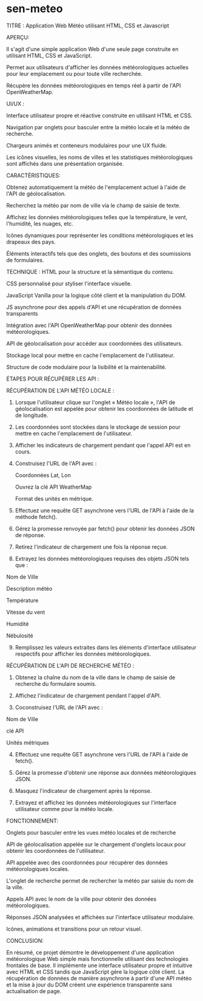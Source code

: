 # sen-meteo

TITRE :  Application Web Météo utilisant HTML, CSS et Javascript

APERÇU:

Il s'agit d'une simple application Web d'une seule page construite en utilisant HTML, CSS et JavaScript.

Permet aux utilisateurs d'afficher les données météorologiques actuelles pour leur emplacement ou pour toute ville recherchée.

Récupère les données météorologiques en temps réel à partir de l'API OpenWeatherMap.

UI/UX :

Interface utilisateur propre et réactive construite en utilisant HTML et CSS.

Navigation par onglets pour basculer entre la météo locale et la météo de recherche.

Chargeurs animés et conteneurs modulaires pour une UX fluide.

Les icônes visuelles, les noms de villes et les statistiques météorologiques sont affichés dans une présentation organisée.

CARACTÉRISTIQUES:

Obtenez automatiquement la météo de l'emplacement actuel à l'aide de l'API de géolocalisation.

Recherchez la météo par nom de ville via le champ de saisie de texte.

Affichez les données météorologiques telles que la température, le vent, l'humidité, les nuages, etc.

Icônes dynamiques pour représenter les conditions météorologiques et les drapeaux des pays.

Éléments interactifs tels que des onglets, des boutons et des soumissions de formulaires.

TECHNIQUE : HTML pour la structure et la sémantique du contenu.

CSS personnalisé pour styliser l'interface visuelle.

JavaScript Vanilla pour la logique côté client et la manipulation du DOM.

JS asynchrone pour des appels d'API et une récupération de données transparents

Intégration avec l'API OpenWeatherMap pour obtenir des données météorologiques.

API de géolocalisation pour accéder aux coordonnées des utilisateurs.

Stockage local pour mettre en cache l'emplacement de l'utilisateur.

Structure de code modulaire pour la lisibilité et la maintenabilité.

ÉTAPES POUR RÉCUPÉRER LES API : 

RÉCUPÉRATION DE L'API MÉTÉO LOCALE :

1. Lorsque l'utilisateur clique sur l'onglet « Météo locale », l'API de géolocalisation est appelée pour obtenir les coordonnées de latitude et de longitude.

2. Les coordonnées sont stockées dans le stockage de session pour mettre en cache l'emplacement de l'utilisateur.

3. Afficher les indicateurs de chargement pendant que l'appel API est en cours.

4. Construisez l'URL de l'API avec :

    Coordonnées Lat, Lon

    Ouvrez la clé API WeatherMap

    Format des unités en métrique.

5. Effectuez une requête GET asynchrone vers l'URL de l'API à l'aide de la méthode fetch().

6. Gérez la promesse renvoyée par fetch() pour obtenir les données JSON de réponse.

7. Retirez l'indicateur de chargement une fois la réponse reçue.

8. Extrayez les données météorologiques requises des objets JSON tels que :

 Nom de Ville

 Description météo

 Température

 Vitesse du vent

  Humidité

 Nébulosité

9. Remplissez les valeurs extraites dans les éléments d'interface utilisateur respectifs pour afficher les données météorologiques.

RÉCUPÉRATION DE L'API DE RECHERCHE MÉTÉO :

1. Obtenez la chaîne du nom de la ville dans le champ de saisie de recherche du formulaire soumis.

2. Affichez l'indicateur de chargement pendant l'appel d'API.

3. Coconstruisez l'URL de l'API avec :

  Nom de Ville

  clé API

  Unités métriques

4. Effectuez une requête GET asynchrone vers l'URL de l'API à l'aide de fetch().

5. Gérez la promesse d'obtenir une réponse aux données météorologiques JSON.

6. Masquez l'indicateur de chargement après la réponse.

7. Extrayez et affichez les données météorologiques sur l'interface utilisateur comme pour la météo locale.

FONCTIONNEMENT: 

Onglets pour basculer entre les vues météo locales et de recherche

API de géolocalisation appelée sur le chargement d'onglets locaux pour obtenir les coordonnées de l'utilisateur.

API appelée avec des coordonnées pour récupérer des données météorologiques locales.

L'onglet de recherche permet de rechercher la météo par saisie du nom de la ville.

Appels API avec le nom de la ville pour obtenir des données météorologiques.

 Réponses JSON analysées et affichées sur l'interface utilisateur modulaire.

Icônes, animations et transitions pour un retour visuel.

CONCLUSION:

En résumé, ce projet démontre le développement d'une application météorologique Web simple mais fonctionnelle utilisant des technologies frontales de base. Il implémente une interface utilisateur propre et intuitive avec HTML et CSS tandis que JavaScript gère la logique côté client. La récupération de données de manière asynchrone à partir d'une API météo et la mise à jour du DOM créent une expérience transparente sans actualisation de page.
